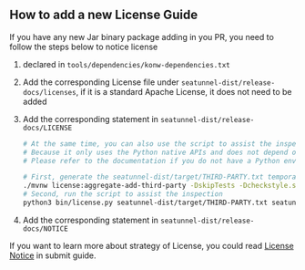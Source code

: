 ## How to add a new License Guide

If you have any new Jar binary package adding in you PR, you need to follow the steps below to notice license

1. declared in `tools/dependencies/konw-dependencies.txt`

2. Add the corresponding License file under `seatunnel-dist/release-docs/licenses`, if it is a standard Apache License, it does not need to be added

3. Add the corresponding statement in `seatunnel-dist/release-docs/LICENSE`

   ```bash
   # At the same time, you can also use the script to assist the inspection.
   # Because it only uses the Python native APIs and does not depend on any third-party libraries, it can run using the original Python environment.
   # Please refer to the documentation if you do not have a Python env: https://www.python.org/downloads/
   
   # First, generate the seatunnel-dist/target/THIRD-PARTY.txt temporary file
   ./mvnw license:aggregate-add-third-party -DskipTests -Dcheckstyle.skip
   # Second, run the script to assist the inspection
   python3 bin/license.py seatunnel-dist/target/THIRD-PARTY.txt seatunnel-dist/release-docs/LICENSE true
   ```

4. Add the corresponding statement in `seatunnel-dist/release-docs/NOTICE`

If you want to learn more about strategy of License, you could read
[License Notice](https://seatunnel.apache.org/community/submit_guide/license) in submit guide.
